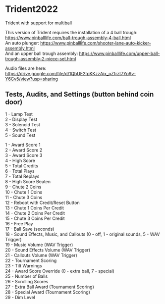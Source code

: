 # Trident2022
Trident with support for multiball
  
  This version of Trident requires the installation of a 4 ball trough:  https://www.pinballlife.com/ball-trough-assembly-4-ball.html  
  An auto plunger:  https://www.pinballlife.com/shooter-lane-auto-kicker-assembly.html  
  And an upper ball trough assembly:  https://www.pinballlife.com/upper-ball-trough-assembly-2-piece-set.html  
  
  Audio files are here: https://drive.google.com/file/d/1QbUE2tpKKzzAix_oZfrzt7Yp9v-Y6Cv5/view?usp=sharing  
  
## Tests, Audits, and Settings (button behind coin door)
  1 - Lamp Test  
  2 - Display Test  
  3 - Solenoid Test  
  4 - Switch Test  
  5 - Sound Test    
    
  1 - Award Score 1  
  2 - Award Score 2  
  3 - Award Score 3  
  4 - High Score  
  5 - Total Credits  
  6 - Total Plays  
  7 - Total Replays  
  8 - High Score Beaten  
  9 - Chute 2 Coins  
  10 - Chute 1 Coins  
  11 - Chute 3 Coins  
  12 - Reboot with Credit/Reset Button  
  13 - Chute 1 Coins Per Credit  
  14 - Chute 2 Coins Per Credit  
  15 - Chute 3 Coins Per Credit  
  16 - Free Play  
  17 - Ball Save (seconds)  
  18 - Sound Effects, Music, and Callouts (0 - off, 1 - original sounds, 5 - WAV Trigger)  
  19 - Music Volume (WAV Trigger)    
  20 - Sound Effects Volume  (WAV Trigger)  
  21 - Callouts Volume (WAV Trigger)  
  22 - Tournament Scoring  
  23 - Tilt Warnings  
  24 - Award Score Override (0 - extra ball, 7 - special)   
  25 - Number of Balls  
  26 - Scrolling Scores  
  27 - Extra Ball Award (Tournament Scoring)  
  28 - Special Award (Tournament Scoring)  
  29 - Dim Level   
  
    
